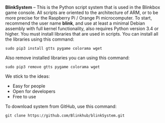 **BlinkSystem** – This is the Python script system that is used in the Blinkbox game console. All scripts are oriented to the architecture of ARM, or to be more precise for the Raspberry Pi / Orange Pi microcomputer. To start, recommend the user name **blink**, and use at least a minimal Debian assembly with full kernel functionality, also requires Python version 3.4 or higher. You must install libraries that are used in scripts. You can install all the libraries using this command:
```
sudo pip3 install gtts pygame colorama wget
```
Also remove installed libraries you can using this command:
```
sudo pip3 remove gtts pygame colorama wget
```
We stick to the ideas:
- Easy for people
- Open for developers
- Free to use

To download system from GitHub, use this command:
```
git clone https://github.com/Blinkhub/blinkSystem.git
```
